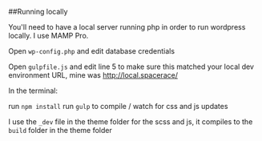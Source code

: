 ##Running locally

You'll need to have a local server running php in order to run wordpress locally. I use MAMP Pro.

Open `wp-config.php` and edit database credentials

Open `gulpfile.js` and edit line 5 to make sure this matched your local dev environment URL, mine was http://local.spacerace/

In the terminal:

run `npm install`
run `gulp` to compile / watch for css and js updates

I use the `_dev` file in the theme folder for the scss and js, it compiles to the `build` folder in the theme folder

